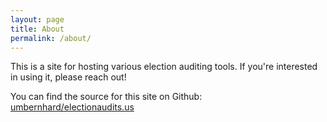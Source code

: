```yaml
---
layout: page
title: About
permalink: /about/
---
```


This is a site for hosting various election auditing tools. If you're
interested in using it, please reach out! 

You can find the source for this site on Github:
[umbernhard/electionaudits.us](https://github.com/umbernhard/electionaudits.us)
